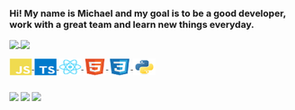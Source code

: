 ### Hi! My name is Michael and my goal is to be a good developer, work with a great team and learn new things everyday.
<div>
  <a href="https://github.com/Michael-Philipe">
  <img align="center" height="150em" src="https://github-readme-stats.vercel.app/api?username=Michael-Philipe&show_icons=true&theme=radical&include_all_commits=true&count_private=true&title_color=08B8DC&text_color=C8DEE4&bg_color=1A1A1A">
  <img align="center" height="150em" src="https://github-readme-stats.vercel.app/api/top-langs/?username=Michael-Philipe&layout=compact&langs_count=7&theme=radical&title_color=08B8DC&text_color=C8DEE4&bg_color=1A1A1A">
</div>
  
<div style="display: inline_block"><br>
  <img align="center" alt="michael-Js" height="30" width="40" src="https://raw.githubusercontent.com/devicons/devicon/master/icons/javascript/javascript-plain.svg">
  <img align="center" alt="michael-Ts" height="30" width="40" src="https://raw.githubusercontent.com/devicons/devicon/master/icons/typescript/typescript-plain.svg">
  <img align="center" alt="michael-React" height="30" width="40" src="https://raw.githubusercontent.com/devicons/devicon/master/icons/react/react-original.svg">
  <img align="center" alt="michael-HTML" height="30" width="40" src="https://raw.githubusercontent.com/devicons/devicon/master/icons/html5/html5-original.svg">
  <img align="center" alt="michael-CSS" height="30" width="40" src="https://raw.githubusercontent.com/devicons/devicon/master/icons/css3/css3-original.svg">
  <img align="center" alt="michael-Python" height="30" width="40" src="https://raw.githubusercontent.com/devicons/devicon/master/icons/python/python-original.svg">
</div>
  
  ##
  
 <div> 
 <a href="https://discord.gg/rWFnT7Afcz" target="_blank"><img src="https://img.shields.io/badge/Discord-7289DA?style=for-the-badge&logo=discord&logoColor=white" target="_blank"></a> 
  <a href = "mailto:michael.philipe2013@gmail.com"><img src="https://img.shields.io/badge/-Gmail-%23333?style=for-the-badge&logo=gmail&logoColor=white" target="_blank"></a>
  <a href="https://www.linkedin.com/in/michaelphilipe" target="_blank"><img src="https://img.shields.io/badge/-LinkedIn-%230077B5?style=for-the-badge&logo=linkedin&logoColor=white" target="_blank"></a> 
 
</div>
